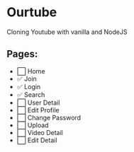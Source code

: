 # Ourtube

Cloning Youtube with vanilla and NodeJS

## Pages:

-   ⬜️ Home
-   ✅ Join
-   ✅ Login
-   ✅ Search
-   ⬜️ User Detail
-   ⬜️ Edit Profile
-   ⬜️ Change Password
-   ⬜️ Upload
-   ⬜️ Video Detail
-   ⬜️ Edit Detail
